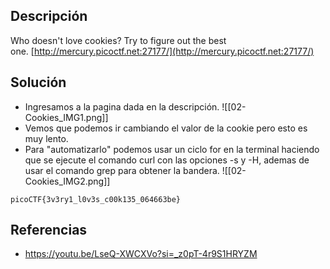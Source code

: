 
## Descripción 

Who doesn't love cookies? Try to figure out the best one. [http://mercury.picoctf.net:27177/](http://mercury.picoctf.net:27177/)

## Solución

- Ingresamos a la pagina dada en la descripción.
![[02-Cookies_IMG1.png]]
- Vemos que podemos ir cambiando el valor de la cookie pero esto es muy lento.
- Para "automatizarlo" podemos usar un ciclo for en la terminal haciendo que se ejecute el comando curl con las opciones -s y -H, ademas de usar el comando grep para obtener la bandera.
![[02-Cookies_IMG2.png]]



```
picoCTF{3v3ry1_l0v3s_c00k135_064663be}
```

## Referencias

- https://youtu.be/LseQ-XWCXVo?si=_z0pT-4r9S1HRYZM